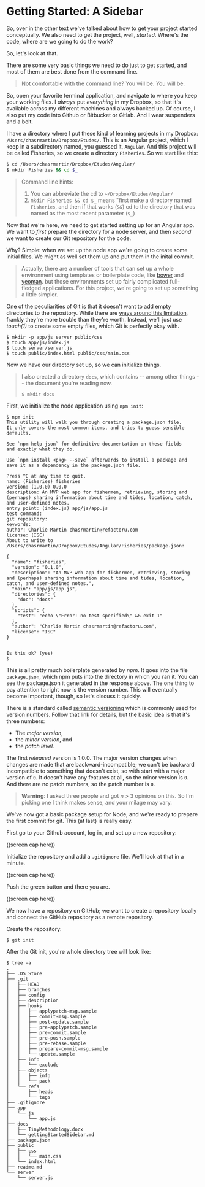 # Getting Started: A Sidebar

So, over in the other text we've talked about how to get your project started conceptually. We also need to get the project, well, _started_. Where's the code, where are we going to do the work?

So, let's look at that.

There are some very basic things we need to do just to get started, and most of them are best done from the command line. 

> Not comfortable with the command line? <Yoda>You will be. You will be.</Yoda> 

So, open your favorite terminal application, and navigate to where you keep your working files.  I _always_ put _everything_ in my Dropbox, so that it's available across my different machines and always backed up. Of course, I also put my code into Github or Bitbucket or Gitlab. And I wear suspenders and a belt.

I have a directory where I put these kind of learning projects in my Dropbox: `/Users/chasrmartin/Dropbox/Etudes/`. This is an Angular project, which I keep in a subdirectory named, you guessed it, `Angular`. And this project will be called Fisheries, so we create a directory `Fisheries`. So we start like this:

```bash
$ cd /Users/chasrmartin/Dropbox/Etudes/Angular/
$ mkdir Fisheries && cd $_
```

> Command line hints:  
> 1. You can abbreviate the cd to `~/Dropbox/Etudes/Angular/`
> 2. `mkdir Fisheries && cd $_` means "first make a directory named `Fisheries`, and then if that works (`&&`) cd to the directory that was named as the most recent parameter (`$_`)

Now that we're here, we need to get started setting up for an Angular app. We want to _first_ prepare the directory for a node server, and then _second_ we want to create our Git repository for the code.

Why? Simple: when we set up the node app we're going to create some initial files. We might as well set them up and put them in the inital commit.

> Actually, there are a number of tools that can set up a whole environment using templates or boilerplate code, like [bower](https://bower.io/) and [yeoman](http://yeoman.io/). but those environments set up fairly complicated full-fledged applications. For this project, we're going to set up something a little simpler.

One of the peculiarities of Git is that it doesn't want to add empty directories to the repository. While there are [ways around this limitation](http://stackoverflow.com/questions/115983/how-can-i-add-an-empty-directory-to-a-git-repository), frankly they're more trouble than they're worth.  Instead, we'll just use _touch(1)_ to create some empty files, which Git is perfectly okay with.

```shell
$ mkdir -p app/js server public/css 
$ touch app/js/index.js 
$ touch server/server.js 
$ touch public/index.html public/css/main.css
```

Now we have our directory set up, so we can initialize things.

> I also created a directory `docs`, which contains -- among other things -- the document you're reading now.
> ```shell
> $ mkdir docs
> ```

First, we initialize the node application using `npm init`:

```shell
$ npm init
This utility will walk you through creating a package.json file.
It only covers the most common items, and tries to guess sensible defaults.

See `npm help json` for definitive documentation on these fields
and exactly what they do.

Use `npm install <pkg> --save` afterwards to install a package and
save it as a dependency in the package.json file.

Press ^C at any time to quit.
name: (Fisheries) fisheries
version: (1.0.0) 0.0.0
description: An MVP web app for fishermen, retrieving, storing and (perhaps) sharing information about time and tides, location, catch, and user-defined notes.
entry point: (index.js) app/js/app.js
test command:
git repository:
keywords:
author: Charlie Martin chasrmartin@refactoru.com
license: (ISC)
About to write to /Users/chasrmartin/Dropbox/Etudes/Angular/Fisheries/package.json:

{
  "name": "fisheries",
  "version": "0.1.0",
  "description": "An MVP web app for fishermen, retrieving, storing and (perhaps) sharing information about time and tides, location, catch, and user-defined notes.",
  "main": "app/js/app.js",
  "directories": {
    "doc": "docs"
  },
  "scripts": {
    "test": "echo \"Error: no test specified\" && exit 1"
  },
  "author": "Charlie Martin chasrmartin@refactoru.com",
  "license": "ISC"
}


Is this ok? (yes)
$
```

This is all pretty much boilerplate generated by _npm_. It goes into the file `package.json`, which npm puts into the directory in which you ran it. You can see the package.json it generated in the response above. The one thing to pay attention to right now is the version number. This will eventually become important, though, so let's discuss it quickly.

There is a standard called [semantic versioning](http://semver.org/) which is commonly used for version numbers. Follow that link for details, but the basic idea is that it's three numbers:

* The _major version_,
* the _minor version_, and 
* the _patch level_.

The first _released_ version is 1.0.0. The major version changes when changes are made that are backward-incompatible; we can't be backward incompatible to something that doesn't exist, so with start with a major version of `0`. It doesn't have any features at all, so the minor version is `0`. And there are no patch numbers, so the patch number is `0`. 

> __Warning__: I asked three people and got _n_ > 3 opinions on this. So I'm picking one I think makes sense, and your milage may vary.

We've now got a basic package setup for Node, and we're ready to prepare the first commit for git. This (at last) is really easy.

First go to your Github account, log in, and set up a new repository:

((screen cap here))

Initialize the repository and add a `.gitignore` file. We'll look at that in a minute.

((screen cap here))

Push the green button and there you are.

((screen cap here))

We now have a repository on GitHub; we want to create a repository locally and connect the GitHub repository as a remote repository.

Create the repository:

```shell
$ git init
```

After the Git init, you're whole directory tree will look like:

```shell
$ tree -a
.
├── .DS_Store
├── .git
│   ├── HEAD
│   ├── branches
│   ├── config
│   ├── description
│   ├── hooks
│   │   ├── applypatch-msg.sample
│   │   ├── commit-msg.sample
│   │   ├── post-update.sample
│   │   ├── pre-applypatch.sample
│   │   ├── pre-commit.sample
│   │   ├── pre-push.sample
│   │   ├── pre-rebase.sample
│   │   ├── prepare-commit-msg.sample
│   │   └── update.sample
│   ├── info
│   │   └── exclude
│   ├── objects
│   │   ├── info
│   │   └── pack
│   └── refs
│       ├── heads
│       └── tags
├── .gitignore
├── app
│   └── js
│       └── app.js
├── docs
│   ├── TinyMethodology.docx
│   └── gettingStartedSidebar.md
├── package.json
├── public
│   ├── css
│   │   └── main.css
│   └── index.html
├── readme.md
└── server
    └── server.js
```

